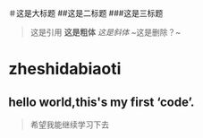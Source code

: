 ＃这是大标题
##这是二标题
###这是三标题
>这是引用
**这是粗体**
*这是斜体*
~这是删除？~
# zheshidabiaoti
## hello world,this's my first ‘code’.
>希望我能继续学习下去
